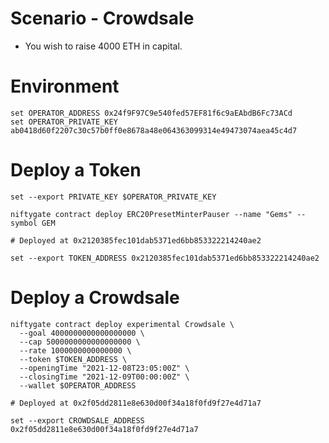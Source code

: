 # Scenario - Crowdsale

- You wish to raise 4000 ETH in capital.

# Environment

```fish
set OPERATOR_ADDRESS 0x24f9F97C9e540fed57EF81f6c9aEAbdB6Fc73ACd
set OPERATOR_PRIVATE_KEY ab0418d60f2207c30c57b0ff0e8678a48e064363099314e49473074aea45c4d7
```

# Deploy a Token

```fish
set --export PRIVATE_KEY $OPERATOR_PRIVATE_KEY

niftygate contract deploy ERC20PresetMinterPauser --name "Gems" --symbol GEM

# Deployed at 0x2120385fec101dab5371ed6bb853322214240ae2

set --export TOKEN_ADDRESS 0x2120385fec101dab5371ed6bb853322214240ae2
```

# Deploy a Crowdsale

```fish
niftygate contract deploy experimental Crowdsale \
  --goal 4000000000000000000 \
  --cap 5000000000000000000 \
  --rate 1000000000000000 \
  --token $TOKEN_ADDRESS \
  --openingTime "2021-12-08T23:05:00Z" \
  --closingTime "2021-12-09T00:00:00Z" \
  --wallet $OPERATOR_ADDRESS

# Deployed at 0x2f05dd2811e8e630d00f34a18f0fd9f27e4d71a7

set --export CROWDSALE_ADDRESS 0x2f05dd2811e8e630d00f34a18f0fd9f27e4d71a7
```
